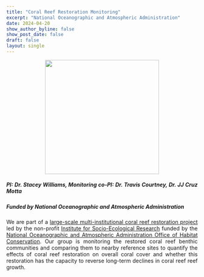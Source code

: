 ```yaml
---
title: "Coral Reef Restoration Monitoring"
excerpt: "National Oceanographic and Atmospheric Administration"
date: 2024-04-20
show_author_byline: false
show_post_date: false
draft: false
layout: single
---
```


<div style="text-align: center;">
<img src="featured-hex.png" width="300"> 
</div>

<div style="text-align: justify;">

##### PI: Dr. Stacey Williams, Monitoring co-PI: Dr. Travis Courtney, Dr. JJ Cruz Motta
##### Funded by National Oceanographic and Atmospheric Administration

We are part of a [large-scale multi-institutional coral reef restoration project](https://www.fisheries.noaa.gov/feature-story/new-hope-puerto-ricos-coral-reefs) led by the non-profit [Institute for Socio-Ecological Research](https://www.isercaribe.org/) funded by the [National Oceanographic and Atmospheric Administration Office of Habitat Conservation](https://www.fisheries.noaa.gov/about/office-habitat-conservation). Our group is monitoring the restored coral reef benthic communities and comparing them to nearby reference sites to quantify the effects of coral reef restoration on overall coral cover and whether this restoration has the capacity to reverse long-term declines in coral reef reef growth.

</div>